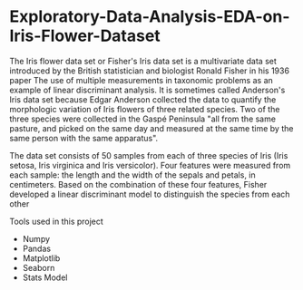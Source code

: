 # Exploratory-Data-Analysis-EDA-on-Iris-Flower-Dataset

The Iris flower data set or Fisher's Iris data set is a multivariate data set introduced by the British statistician and biologist Ronald Fisher in his 1936 paper The use of multiple measurements in taxonomic problems as an example of linear discriminant analysis. It is sometimes called Anderson's Iris data set because Edgar Anderson collected the data to quantify the morphologic variation of Iris flowers of three related species. Two of the three species were collected in the Gaspé Peninsula "all from the same pasture, and picked on the same day and measured at the same time by the same person with the same apparatus".

The data set consists of 50 samples from each of three species of Iris (Iris setosa, Iris virginica and Iris versicolor). Four features were measured from each sample: the length and the width of the sepals and petals, in centimeters. Based on the combination of these four features, Fisher developed a linear discriminant model to distinguish the species from each other

</h2>Tools used in this project</h2>
<ul>
  <li>Numpy</li>
  <li>Pandas</li>
  <li>Matplotlib</li>
  <li>Seaborn</li>
  <li>Stats Model</li>
 </ul>
